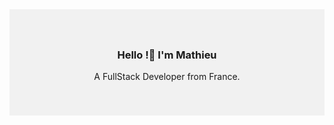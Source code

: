 <div style="background-color:rgba(0, 0, 0, 0.0470588); text-align:center; vertical-align: middle; padding:40px 0;">

### Hello !👋 I'm Mathieu

A FullStack Developer from France.

 

<!--
**MathieuFigari/MathieuFigari** is a ✨ _special_ ✨ repository because its `README.md` (this file) appears on your GitHub profile.

Here are some ideas to get you started:

- 🔭 I’m currently working on ...
- 🌱 I’m currently learning ...
- 👯 I’m looking to collaborate on ...
- 🤔 I’m looking for help with ...
- 💬 Ask me about ...
- 📫 How to reach me: ...
- 😄 Pronouns: ...
- ⚡ Fun fact: ...
-->


</div>
